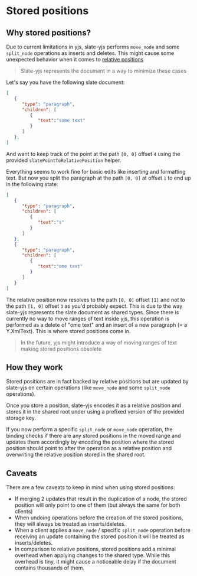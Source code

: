# Stored positions

## Why stored positions?

Due to current limitations in yjs, slate-yjs performs `move_node` and some `split_node` operations as inserts and deletes. This might cause some unexpected behavior when it comes to [relative positions](https://docs.yjs.dev/api/relative-positions)

> Slate-yjs represents the document in a way to minimize these cases

Let's say you have the following slate document:

```json
[
   {
      "type": "paragraph",
      "children": [
         {
            "text":"some text"
         }
      ]
   },
]
```

And want to keep track of the point at the path `[0, 0]` offset `4` using the provided `slatePointToRelativePosition` helper.

Everything seems to work fine for basic edits like inserting and formatting text. But now you split the paragraph at the path `[0, 0]` at offset `1` to end up in the following state:

```json
[
   {
      "type": "paragraph",
      "children": [
         {
            "text":"s"
         }
      ]
   },
   {
      "type": "paragraph",
      "children": [
         {
            "text":"ome text"
         }
      ]
   }
]
```

The relative position now resolves to the path `[0, 0]` offset `[1]` and not to the path `[1, 0]` offset `3` as you'd probably expect. This is due to the way slate-yjs represents the slate document as shared types. Since there is currently no way to move ranges of text inside yjs, this operation is performed as a delete of "ome text" and an insert of a new paragraph (= a Y.XmlText). This is where stored positions come in.

> In the future, yjs might introduce a way of moving ranges of text making stored positions obsolete

## How they work

Stored positions are in fact backed by relative positions but are updated by slate-yjs on certain operations (like `move_node` and some `split_node` operations).

Once you store a position, slate-yjs encodes it as a relative position and stores it in the shared root under using a prefixed version of the provided storage key.

If you now perform a specific `split_node` or `move_node` operation, the binding checks if there are any stored positions in the moved range and updates them accordingly by encoding the position where the stored position should point to after the operation as a relative position and overwriting the relative position stored in the shared root.

## Caveats

There are a few caveats to keep in mind when using stored positions:

* If merging 2 updates that result in the duplication of a node, the stored position will only point to one of them (but always the same for both clients)
* When undoing operations before the creation of the stored positions, they will always be treated as inserts/deletes.
* When a client applies a `move_node` / specific `split_node` operation before receiving an update containing the stored position it will be treated as inserts/deletes.
* In comparison to relative positions, stored positions add a minimal overhead when applying changes to the shared type. While this overhead is tiny, it might cause a noticeable delay if the document contains thousands of them.
